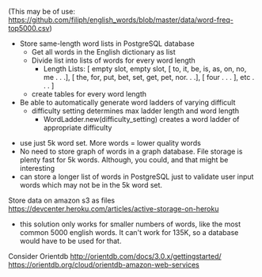 (This may be of use: https://github.com/filiph/english_words/blob/master/data/word-freq-top5000.csv)

- Store same-length word lists in PostgreSQL database
  - Get all words in the English dictionary as list
  - Divide list into lists of words for every word length
    - Length Lists: [
      empty slot,
      empty slot,
      [ to, it, be, is, as, on, no, me . . .],
      [ the, for, put, bet, set, get, pet, nor. . .],
      [ four . . . ],
      etc . . .
    ]
  - create tables for every word length
- Be able to automatically generate word ladders of varying difficult
  - difficulty setting determines max ladder length and word length
    - WordLadder.new(difficulty_setting) creates a word ladder of
      appropriate difficulty
<!-- - For every fixed length word list, generate every possible word ladder
  - is this feasible?
    - would it take too much time to execute?
    - test by prototyping the generator of every possible word ladder for two-letter words
      - start with several words before doing all
- In the event that you can't generate EVERY possible word ladder
  - (which seems likely)
  - Generate word ladders on the fly from list of words
    - do so randomly, by brute force:
      - start with a random word from list
      - iterate through list until an adjacent word is found
        - word is adjacent if all but one letter are equal
      - keeping adding adjacent words until word ladder is of sufficient length
        - make sure there are no duplicate words
      - CONCERNS:
        - what if the final word is closer or as close to the original word as the
          intermediary words, or otherwise, what if steps are redundant?
          - EXAMPLES:
            - fun => run => gun
            - fun => fan => ran => run
          - SOLUTION:
            - For every index of word, store a list of previously used letters
            - don't allow letters to repeat
            - CRITICISM:
              - This would prevent: fun => gun => gum => gym => wyn
              - It's a bad solution. Probably should use a smarter method of
                generating word ladders -->

- use just 5k word set. More words = lower quality words
- No need to store graph of words in a graph database. File storage is plenty fast
  for 5k words. Although, you could, and that might be interesting
- can store a longer list of words in PostgreSQL just to validate user input
  words which may not be in the 5k word set.

Store data on amazon s3 as files
https://devcenter.heroku.com/articles/active-storage-on-heroku
  - this solution only works for smaller numbers of words, like the most
    common 5000 english words. It can't work for 135K, so a database would
    have to be used for that.

Consider Orientdb
http://orientdb.com/docs/3.0.x/gettingstarted/
https://orientdb.org/cloud/orientdb-amazon-web-services
